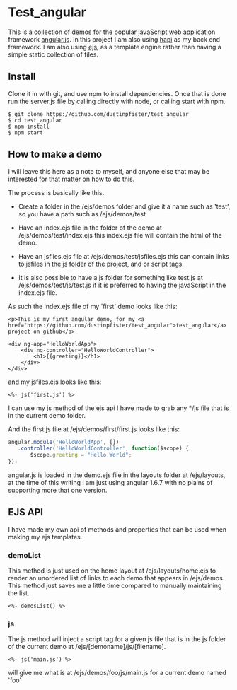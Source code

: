 # Test_angular

This is a collection of demos for the popular javaScript web application framework [angular.js](https://angularjs.org/). In this project I am also using [hapi](https://hapijs.com/) as my back end framework. I am also using [ejs](https://www.npmjs.com/package/ejs), as a template engine rather than having a simple static collection of files.

## Install

Clone it in with git, and use npm to install dependencies. Once that is done run the server.js file by calling directly with node, or calling start with npm.

```
$ git clone https://github.com/dustinpfister/test_angular
$ cd test_angular
$ npm install
$ npm start
```

## How to make a demo

I will leave this here as a note to myself, and anyone else that may be interested for that matter on how to do this. 

The process is basically like this.

* Create a folder in the /ejs/demos folder and give it a name such as 'test', so you have a path such as /ejs/demos/test

* Have an index.ejs file in the folder of the demo at /ejs/demos/test/index.ejs this index.ejs file will contain the html of the demo.

* Have an jsfiles.ejs file at /ejs/demos/test/jsfiles.ejs this can contain links to jsfiles in the js folder of the project, and or script tags.

* It is also possible to have a js folder for something like test.js at /ejs/demos/test/js/test.js if it is preferred to having the javaScript in the index.ejs file.

As such the index.ejs file of my 'first' demo looks like this:

```ejs
<p>This is my first angular demo, for my <a href="https://github.com/dustinpfister/test_angular">test_angular</a> project on github</p>
 
<div ng-app="HelloWorldApp">
    <div ng-controller="HelloWorldController">
        <h1>{{greeting}}</h1>
    </div>
</div>
```

and my jsfiles.ejs looks like this:

```ejs
<%- js('first.js') %>
```

I can use my js method of the ejs api I have made to grab any */js file that is in the current demo folder.

And the first.js file at /ejs/demos/first/first.js looks like this:

```js
angular.module('HelloWorldApp', [])
   .controller('HelloWorldController', function($scope) {
       $scope.greeting = "Hello World";
});
```

angular.js is loaded in the demo.ejs file in the layouts folder at /ejs/layouts, at the time of this writing I am just using angular 1.6.7 with no plains of supporting more that one version.

## EJS API

I have made my own api of methods and properties that can be used when making my ejs templates.

### demoList

This method is just used on the home layout at /ejs/layouts/home.ejs to render an unordered list of links to each demo that appears in /ejs/demos. This method just saves me a little time compared to manually maintaining the list.

```ejs
<%- demosList() %>
```

### js

The js method will inject a script tag for a given js file that is in the js folder of the current demo at /ejs/[demoname]/js/[filename].

```ejs
<%- js('main.js') %>
```

will give me what is at /ejs/demos/foo/js/main.js for a current demo named 'foo'
